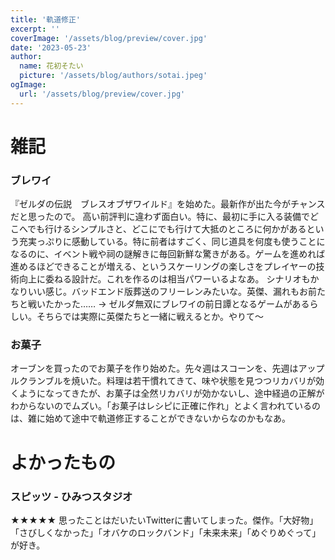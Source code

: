 ```yaml
---
title: '軌道修正'
excerpt: ''
coverImage: '/assets/blog/preview/cover.jpg'
date: '2023-05-23'
author:
  name: 花初そたい
  picture: '/assets/blog/authors/sotai.jpeg'
ogImage:
  url: '/assets/blog/preview/cover.jpg'
---
```

# 雑記
### ブレワイ
『ゼルダの伝説　ブレスオブザワイルド』を始めた。最新作が出た今がチャンスだと思ったので。
高い前評判に違わず面白い。特に、最初に手に入る装備でどこへでも行けるシンプルさと、どこにでも行けて大抵のところに何かがあるという充実っぷりに感動している。特に前者はすごく、同じ道具を何度も使うことになるのに、イベント戦や祠の謎解きに毎回新鮮な驚きがある。ゲームを進めれば進めるほどできることが増える、というスケーリングの楽しさをプレイヤーの技術向上に委ねる設計だ。これを作るのは相当パワーいるよなあ。
シナリオもかなりいい感じ。バッドエンド版葬送のフリーレンみたいな。英傑、漏れもお前たちと戦いたかった……
→ ゼルダ無双にブレワイの前日譚となるゲームがあるらしい。そちらでは実際に英傑たちと一緒に戦えるとか。やりて～

### お菓子
オーブンを買ったのでお菓子を作り始めた。先々週はスコーンを、先週はアップルクランブルを焼いた。料理は若干慣れてきて、味や状態を見つつリカバリが効くようになってきたが、お菓子は全然リカバリが効かないし、途中経過の正解がわからないのでムズい。「お菓子はレシピに正確に作れ」とよく言われているのは、雑に始めて途中で軌道修正することができないからなのかもなあ。

# よかったもの
### スピッツ - ひみつスタジオ
★★★★★
思ったことはだいたいTwitterに書いてしまった。傑作。「大好物」「さびしくなかった」「オバケのロックバンド」「未来未来」「めぐりめぐって」が好き。
